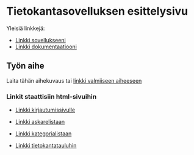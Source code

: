 # Tietokantasovelluksen esittelysivu

Yleisiä linkkejä:

* [Linkki sovellukseeni](http://karhuhen.users.cs.helsinki.fi/tsoha/)
* [Linkki dokumentaatiooni](https://github.com/HenriikkaKarhuvaara/Tsoha-Bootstrap/blob/master/doc/Muistilistadoku-4.pdf)

## Työn aihe

Laita tähän aihekuvaus tai [linkki valmiiseen aiheeseen](http://advancedkittenry.github.io/suunnittelu_ja_tyoymparisto/aiheet/Muistilista.html) 

### Linkit staattisiin html-sivuihin

* [Linkki kirjautumissivulle](http://karhuhen.users.cs.helsinki.fi/tsoha/login)

* [Linkki askarelistaan](http://karhuhen.users.cs.helsinki.fi/tsoha/task)
* [Linkki kategorialistaan](http://karhuhen.users.cs.helsinki.fi/tsoha/kategories)


* [Linkki tietokantatauluhin](http://karhuhen.users.cs.helsinki.fi/tsoha/tietokantayhteys)
